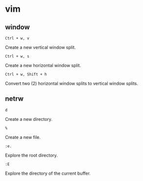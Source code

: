 # vim

## window

```
Ctrl + w, v
```

Create a new vertical window split.

```
Ctrl + w, s
```

Create a new horizontal window split.

```
Ctrl + w, Shift + h
```

Convert two (2) horizontal window splits to vertical window splits.

## netrw

```
d
```

Create a new directory.

```
%
```

Create a new file.

```
:e.
```

Explore the root directory.

```
:E
```

Explore the directory of the current buffer.
